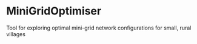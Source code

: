 # MiniGridOptimiser
Tool for exploring optimal mini-grid network configurations for small, rural villages
